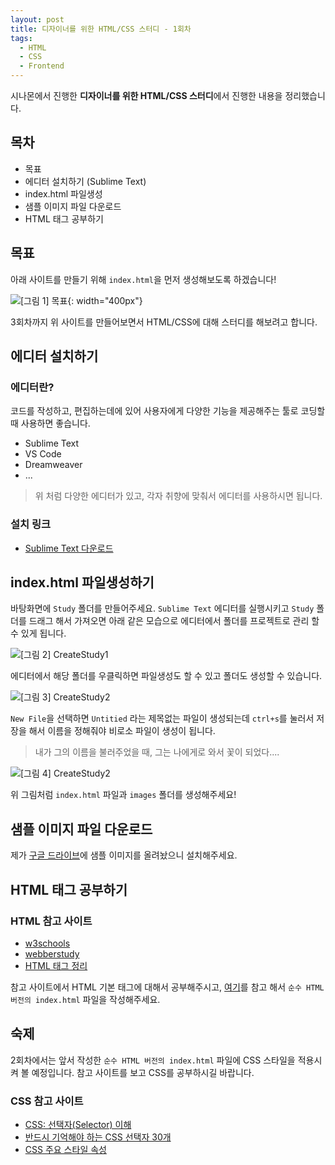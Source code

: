 ```yaml
---
layout: post
title: 디자이너를 위한 HTML/CSS 스터디 - 1회차
tags:
  - HTML
  - CSS
  - Frontend
---
```


시나몬에서 진행한 **디자이너를 위한 HTML/CSS 스터디**에서 진행한 내용을 정리했습니다.

## 목차

- 목표
- 에디터 설치하기 (Sublime Text)
- index.html 파일생성
- 샘플 이미지 파일 다운로드
- HTML 태그 공부하기

## 목표

아래 사이트를 만들기 위해 `index.html`을 먼저 생성해보도록 하겠습니다!

![[그림 1] 목표](https://github.com/SinamonDev/SinamonDev.github.io/blob/master/_posts/Images/19-01.%20HTML_CSS/result.png?raw=true){: width="400px"}

3회차까지 위 사이트를 만들어보면서 HTML/CSS에 대해 스터디를 해보려고 합니다.

## 에디터 설치하기

### 에디터란?

코드를 작성하고, 편집하는데에 있어 사용자에게 다양한 기능을 제공해주는 툴로 코딩할 때 사용하면 좋습니다.

- Sublime Text
- VS Code
- Dreamweaver
- ...

> 위 처럼 다양한 에디터가 있고, 각자 취향에 맞춰서 에디터를 사용하시면 됩니다.

### 설치 링크

- [Sublime Text 다운로드](https://www.sublimetext.com/)

## index.html 파일생성하기

바탕화면에 `Study` 폴더를 만들어주세요. `Sublime Text` 에디터를 실행시키고 `Study` 폴더를 드래그 해서 가져오면 아래 같은 모습으로 에디터에서 폴더를 프로젝트로 관리 할 수 있게 됩니다.

![[그림 2] CreateStudy1](https://github.com/SinamonDev/SinamonDev.github.io/blob/master/_posts/Images/19-01.%20HTML_CSS/create_study_1.PNG?raw=true)

에디터에서 해당 폴더를 우클릭하면 파일생성도 할 수 있고 폴더도 생성할 수 있습니다.

![[그림 3] CreateStudy2](https://github.com/SinamonDev/SinamonDev.github.io/blob/master/_posts/Images/19-01.%20HTML_CSS/create_study_2.PNG?raw=true)

`New File`을 선택하면 `Untitied` 라는 제목없는 파일이 생성되는데 `ctrl+s`를 눌러서 저장을 해서 이름을 정해줘야 비로소 파일이 생성이 됩니다.

> 내가 그의 이름을 불러주었을 때, 그는 나에게로 와서 꽃이 되었다....

![[그림 4] CreateStudy2](https://github.com/SinamonDev/SinamonDev.github.io/blob/master/_posts/Images/19-01.%20HTML_CSS/create_study_3.PNG?raw=true)

위 그림처럼 `index.html` 파일과 `images` 폴더를 생성해주세요!

## 샘플 이미지 파일 다운로드

제가 [구글 드라이브](goo.gl/f26hj5)에 샘플 이미지를 올려놨으니 설치해주세요.

## HTML 태그 공부하기

### HTML 참고 사이트

- [w3schools](https://www.w3schools.com/html/)
- [webberstudy](http://webberstudy.com/)
- [HTML 태그 정리](http://avalangche.tistory.com/64)

참고 사이트에서 HTML 기본 태그에 대해서 공부해주시고, [여기](http://study.sinamon.io/HTML_CSS/index.html)를 참고 해서 `순수 HTML 버전의 index.html` 파일을 작성해주세요.

## 숙제

2회차에서는 앞서 작성한 `순수 HTML 버전의 index.html` 파일에 CSS 스타일을 적용시켜 볼 예정입니다.
참고 사이트를 보고 CSS를 공부하시길 바랍니다.

### CSS 참고 사이트

- [CSS: 선택자(Selector) 이해](http://www.nextree.co.kr/p8468/)
- [반드시 기억해야 하는 CSS 선택자 30개](https://code.tutsplus.com/ko/tutorials/the-30-css-selectors-you-must-memorize--net-16048)
- [CSS 주요 스타일 속성](https://zetawiki.com/wiki/CSS_%EC%A3%BC%EC%9A%94_%EC%8A%A4%ED%83%80%EC%9D%BC_%EC%86%8D%EC%84%B1)